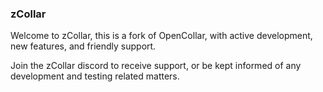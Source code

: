 ### zCollar

Welcome to zCollar, this is a fork of OpenCollar, with active development, new features, and friendly support.

Join the zCollar discord to receive support, or be kept informed of any development and testing related matters.


